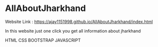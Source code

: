 # AllAboutJharkhand


Website Link : https://ajay1151998.github.io/AllAboutJharkhand/index.html

In this website just one click you get all information about jharkhand

HTML
CSS
BOOTSTRAP
JAVASCRIPT 
